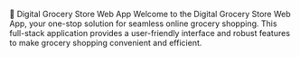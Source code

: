 🛒 Digital Grocery Store Web App
Welcome to the Digital Grocery Store Web App, your one-stop solution for seamless online grocery shopping. This full-stack application provides a user-friendly interface and robust features to make grocery shopping convenient and efficient.
